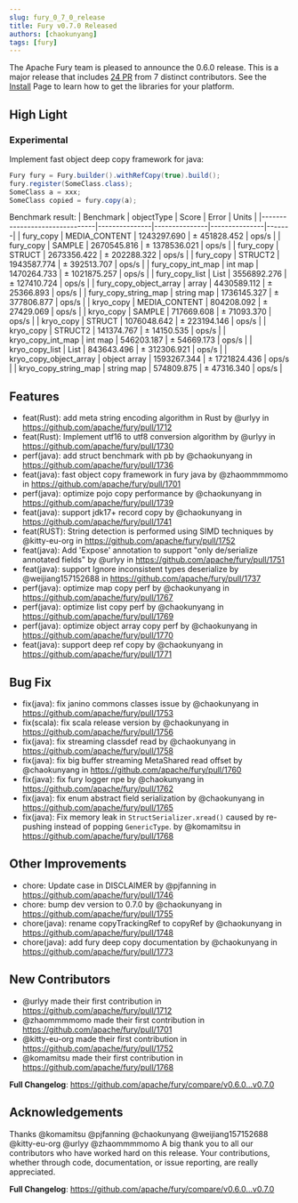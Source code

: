 ```yaml
---
slug: fury_0_7_0_release
title: Fury v0.7.0 Released
authors: [chaokunyang]
tags: [fury]
---
```


The Apache Fury team is pleased to announce the 0.6.0 release. This is a major release that includes [24 PR](https://github.com/apache/fury/compare/v0.6.0...v0.7.0) from 7 distinct contributors. See the [Install](https://fury.apache.org/docs/start/install) Page to learn how to get the libraries for your platform.

## High Light
### Experimental
Implement fast object deep copy framework for java:
```java
Fury fury = Fury.builder().withRefCopy(true).build();
fury.register(SomeClass.class);
SomeClass a = xxx;
SomeClass copied = fury.copy(a);
```

Benchmark result:
| Benchmark                     | objectType    | Score         | Error         | Units |
|-------------------------------|---------------|---------------|---------------|-------|
| fury_copy                     | MEDIA_CONTENT | 1243297.690   | ±  451828.452 | ops/s |
| fury_copy                     | SAMPLE        | 2670545.816   | ± 1378536.021 | ops/s |
| fury_copy                     | STRUCT        | 2673356.422   | ±  202288.322 | ops/s |
| fury_copy                     | STRUCT2       | 1943587.774   | ±  392513.707 | ops/s |
| fury_copy_int_map             | int map          | 1470264.733   | ± 1021875.257 | ops/s |
| fury_copy_list                | List<Integer>           | 3556892.276   | ±  127410.724 | ops/s |
| fury_copy_object_array        | array           | 4430589.112   | ±   25366.893 | ops/s |
| fury_copy_string_map          | string map          | 1736145.327   | ±  377806.877 | ops/s |
| kryo_copy                     | MEDIA_CONTENT | 804208.092    | ±   27429.069 | ops/s |
| kryo_copy                     | SAMPLE        | 717669.608    | ±   71093.370 | ops/s |
| kryo_copy                     | STRUCT        | 1076048.642   | ±  223194.146 | ops/s |
| kryo_copy                     | STRUCT2       | 141374.767    | ±   14150.535 | ops/s |
| kryo_copy_int_map             | int map          | 546203.187    | ±   54669.173 | ops/s |
| kryo_copy_list                | List<Integer>          | 843643.496    | ±  312306.921 | ops/s |
| kryo_copy_object_array        | object array         | 1593267.344   | ± 1721824.436 | ops/s |
| kryo_copy_string_map          | string map          | 574809.875    | ±   47316.340 | ops/s |

## Features
* feat(Rust): add meta string encoding algorithm in Rust by @urlyy in https://github.com/apache/fury/pull/1712
* feat(Rust): Implement utf16 to utf8 conversion algorithm by @urlyy in https://github.com/apache/fury/pull/1730
* perf(java): add struct benchmark with pb by @chaokunyang in https://github.com/apache/fury/pull/1736
* feat(java): fast object copy framework in fury java by @zhaommmmomo in https://github.com/apache/fury/pull/1701
* perf(java): optimize pojo copy performance by @chaokunyang in https://github.com/apache/fury/pull/1739
* feat(java): support jdk17+ record copy by @chaokunyang in https://github.com/apache/fury/pull/1741
* feat(RUST): String detection is performed using SIMD techniques by @kitty-eu-org in https://github.com/apache/fury/pull/1752
* feat(java): Add 'Expose' annotation to support "only de/serialize annotated fields" by @urlyy in https://github.com/apache/fury/pull/1751
* feat(java): support Ignore inconsistent types deserialize by @weijiang157152688 in https://github.com/apache/fury/pull/1737
* perf(java): optimize map copy perf by @chaokunyang in https://github.com/apache/fury/pull/1767
* perf(java): optimize list copy perf by @chaokunyang in https://github.com/apache/fury/pull/1769
* perf(java): optimize object array copy perf by @chaokunyang in https://github.com/apache/fury/pull/1770
* feat(java): support deep ref copy by @chaokunyang in https://github.com/apache/fury/pull/1771

## Bug Fix
* fix(java): fix janino commons classes issue by @chaokunyang in https://github.com/apache/fury/pull/1753
* fix(scala): fix scala release version by @chaokunyang in https://github.com/apache/fury/pull/1756
* fix(java): fix streaming classdef read by @chaokunyang in https://github.com/apache/fury/pull/1758
* fix(java): fix big buffer streaming MetaShared read offset by @chaokunyang in https://github.com/apache/fury/pull/1760
* fix(java): fix fury logger npe by @chaokunyang in https://github.com/apache/fury/pull/1762
* fix(java): fix enum abstract field serialization by @chaokunyang in https://github.com/apache/fury/pull/1765
* fix(java): Fix memory leak in `StructSerializer.xread()` caused by re-pushing instead of popping `GenericType`. by @komamitsu in https://github.com/apache/fury/pull/1768

## Other Improvements
* chore: Update case in DISCLAIMER by @pjfanning in https://github.com/apache/fury/pull/1746
* chore: bump dev version to 0.7.0 by @chaokunyang in https://github.com/apache/fury/pull/1755
* chore(java): rename copyTrackingRef to copyRef by @chaokunyang in https://github.com/apache/fury/pull/1748
* chore(java): add fury deep copy documentation by @chaokunyang in https://github.com/apache/fury/pull/1773

## New Contributors
* @urlyy made their first contribution in https://github.com/apache/fury/pull/1712
* @zhaommmmomo made their first contribution in https://github.com/apache/fury/pull/1701
* @kitty-eu-org made their first contribution in https://github.com/apache/fury/pull/1752
* @komamitsu made their first contribution in https://github.com/apache/fury/pull/1768

**Full Changelog**: https://github.com/apache/fury/compare/v0.6.0...v0.7.0

## Acknowledgements

Thanks @komamitsu @pjfanning @chaokunyang @weijiang157152688 @kitty-eu-org @urlyy @zhaommmmomo
A big thank you to all our contributors who have worked hard on this release. Your contributions, whether through code,
documentation, or issue reporting, are really appreciated.

**Full Changelog**: https://github.com/apache/fury/compare/v0.6.0...v0.7.0



